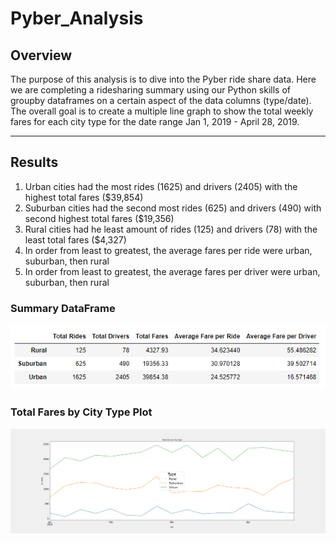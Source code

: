# Pyber_Analysis

## Overview
The purpose of this analysis is to dive into the Pyber ride share data. Here we are completing a ridesharing summary using our Python skills of groupby dataframes on a certain aspect of the data columns (type/date). The overall goal is to create a multiple line graph to show the total weekly fares for each city type for the date range Jan 1, 2019 - April 28, 2019.

---

## Results
1. Urban cities had the most rides (1625) and drivers (2405) with the highest total fares ($39,854)
2. Suburban cities had the second most rides (625) and drivers (490) with second highest total fares ($19,356)
3. Rural cities had he least amount of rides (125) and drivers (78) with the least total fares ($4,327)
4. In order from least to greatest, the average fares per ride were urban, suburban, then rural
5. In order from least to greatest, the average fares per driver were urban, suburban, then rural

### Summary DataFrame
![](https://github.com/mooshak21/Pyber_Analysis/blob/main/analysis/fig1.png)

### Total Fares by City Type Plot
![](https://github.com/mooshak21/Pyber_Analysis/blob/main/analysis/Total_Fare_by_City_Type.png)